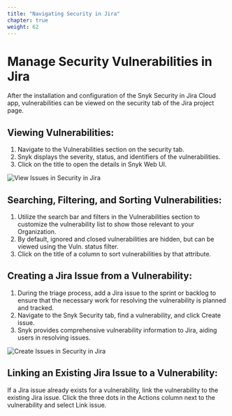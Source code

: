 ```yaml
---
title: "Navigating Security in Jira"
chapter: true
weight: 62
---
```


# Manage Security Vulnerabilities in Jira
After the installation and configuration of the Snyk Security in Jira Cloud app, vulnerabilities can be viewed on the security tab of the Jira project page.

## Viewing Vulnerabilities:

1. Navigate to the Vulnerabilities section on the security tab.
2. Snyk displays the severity, status, and identifiers of the vulnerabilities.
3. Click on the title to open the details in Snyk Web UI.

![View Issues in Security in Jira](/images/view-issues-jira.png)


## Searching, Filtering, and Sorting Vulnerabilities:

1. Utilize the search bar and filters in the Vulnerabilities section to customize the vulnerability list to show those relevant to your Organization.
2. By default, ignored and closed vulnerabilities are hidden, but can be viewed using the Vuln. status filter.
3. Click on the title of a column to sort vulnerabilities by that attribute.


## Creating a Jira Issue from a Vulnerability:

1. During the triage process, add a Jira issue to the sprint or backlog to ensure that the necessary work for resolving the vulnerability is planned and tracked.
2. Navigate to the Snyk Security tab, find a vulnerability, and click Create issue.
3. Snyk provides comprehensive vulnerability information to Jira, aiding users in resolving issues.

![Create Issues in Security in Jira](/images/sij-create-issue.png)

## Linking an Existing Jira Issue to a Vulnerability:

If a Jira issue already exists for a vulnerability, link the vulnerability to the existing Jira issue.
Click the three dots in the Actions column next to the vulnerability and select Link issue.
